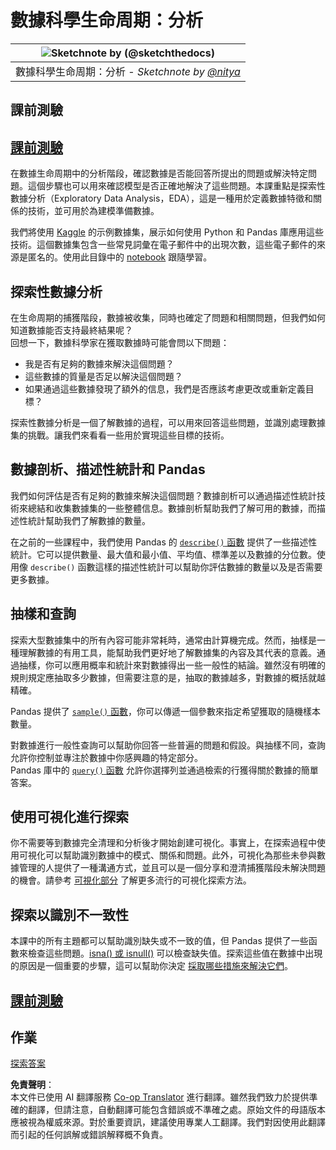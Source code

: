 <!--
CO_OP_TRANSLATOR_METADATA:
{
  "original_hash": "d92f57eb110dc7f765c05cbf0f837c77",
  "translation_date": "2025-08-25T17:46:25+00:00",
  "source_file": "4-Data-Science-Lifecycle/15-analyzing/README.md",
  "language_code": "hk"
}
-->
# 數據科學生命周期：分析

|![ Sketchnote by [(@sketchthedocs)](https://sketchthedocs.dev) ](../../sketchnotes/15-Analyzing.png)|
|:---:|
| 數據科學生命周期：分析 - _Sketchnote by [@nitya](https://twitter.com/nitya)_ |

## 課前測驗

## [課前測驗](https://purple-hill-04aebfb03.1.azurestaticapps.net/quiz/28)

在數據生命周期中的分析階段，確認數據是否能回答所提出的問題或解決特定問題。這個步驟也可以用來確認模型是否正確地解決了這些問題。本課重點是探索性數據分析（Exploratory Data Analysis，EDA），這是一種用於定義數據特徵和關係的技術，並可用於為建模準備數據。

我們將使用 [Kaggle](https://www.kaggle.com/balaka18/email-spam-classification-dataset-csv/version/1) 的示例數據集，展示如何使用 Python 和 Pandas 庫應用這些技術。這個數據集包含一些常見詞彙在電子郵件中的出現次數，這些電子郵件的來源是匿名的。使用此目錄中的 [notebook](../../../../4-Data-Science-Lifecycle/15-analyzing/notebook.ipynb) 跟隨學習。

## 探索性數據分析

在生命周期的捕獲階段，數據被收集，同時也確定了問題和相關問題，但我們如何知道數據能否支持最終結果呢？  
回想一下，數據科學家在獲取數據時可能會問以下問題：
-   我是否有足夠的數據來解決這個問題？
-   這些數據的質量是否足以解決這個問題？
-   如果通過這些數據發現了額外的信息，我們是否應該考慮更改或重新定義目標？

探索性數據分析是一個了解數據的過程，可以用來回答這些問題，並識別處理數據集的挑戰。讓我們來看看一些用於實現這些目標的技術。

## 數據剖析、描述性統計和 Pandas
我們如何評估是否有足夠的數據來解決這個問題？數據剖析可以通過描述性統計技術來總結和收集數據集的一些整體信息。數據剖析幫助我們了解可用的數據，而描述性統計幫助我們了解數據的數量。

在之前的一些課程中，我們使用 Pandas 的 [`describe()` 函數](https://pandas.pydata.org/pandas-docs/stable/reference/api/pandas.DataFrame.describe.html) 提供了一些描述性統計。它可以提供數量、最大值和最小值、平均值、標準差以及數據的分位數。使用像 `describe()` 函數這樣的描述性統計可以幫助你評估數據的數量以及是否需要更多數據。

## 抽樣和查詢
探索大型數據集中的所有內容可能非常耗時，通常由計算機完成。然而，抽樣是一種理解數據的有用工具，能幫助我們更好地了解數據集的內容及其代表的意義。通過抽樣，你可以應用概率和統計來對數據得出一些一般性的結論。雖然沒有明確的規則規定應抽取多少數據，但需要注意的是，抽取的數據越多，對數據的概括就越精確。

Pandas 提供了 [`sample()` 函數](https://pandas.pydata.org/pandas-docs/stable/reference/api/pandas.DataFrame.sample.html)，你可以傳遞一個參數來指定希望獲取的隨機樣本數量。

對數據進行一般性查詢可以幫助你回答一些普遍的問題和假設。與抽樣不同，查詢允許你控制並專注於數據中你感興趣的特定部分。  
Pandas 庫中的 [`query()` 函數](https://pandas.pydata.org/pandas-docs/stable/reference/api/pandas.DataFrame.query.html) 允許你選擇列並通過檢索的行獲得關於數據的簡單答案。

## 使用可視化進行探索
你不需要等到數據完全清理和分析後才開始創建可視化。事實上，在探索過程中使用可視化可以幫助識別數據中的模式、關係和問題。此外，可視化為那些未參與數據管理的人提供了一種溝通方式，並且可以是一個分享和澄清捕獲階段未解決問題的機會。請參考 [可視化部分](../../../../../../../../../3-Data-Visualization) 了解更多流行的可視化探索方法。

## 探索以識別不一致性
本課中的所有主題都可以幫助識別缺失或不一致的值，但 Pandas 提供了一些函數來檢查這些問題。[isna() 或 isnull()](https://pandas.pydata.org/pandas-docs/stable/reference/api/pandas.isna.html) 可以檢查缺失值。探索這些值在數據中出現的原因是一個重要的步驟，這可以幫助你決定 [採取哪些措施來解決它們](../../../../../../../../../2-Working-With-Data/08-data-preparation/notebook.ipynb)。

## [課前測驗](https://purple-hill-04aebfb03.1.azurestaticapps.net/quiz/27)

## 作業

[探索答案](assignment.md)

**免責聲明**：  
本文件已使用 AI 翻譯服務 [Co-op Translator](https://github.com/Azure/co-op-translator) 進行翻譯。雖然我們致力於提供準確的翻譯，但請注意，自動翻譯可能包含錯誤或不準確之處。原始文件的母語版本應被視為權威來源。對於重要資訊，建議使用專業人工翻譯。我們對因使用此翻譯而引起的任何誤解或錯誤解釋概不負責。